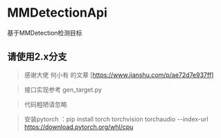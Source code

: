 # MMDetectionApi
基于MMDetection检测目标

## 请使用2.x分支
> 感谢大佬 何小有 的文章 [https://www.jianshu.com/p/ae72d7e937ff]

> 接口实现参考 gen_target.py

> 代码粗陋请忽略

> 安装pytorch ：pip install torch torchvision torchaudio --index-url https://download.pytorch.org/whl/cpu
